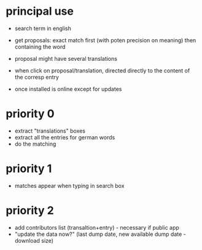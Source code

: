 # principal use

- search term in english
- get proposals: exact match first (with poten precision on meaning) then containing the word
- proposal might have several translations
- when click on proposal/translation, directed directly to the content of the corresp entry

- once installed is online except for updates

# priority 0

- extract "translations" boxes
- extract all the entries for german words
- do the matching

# priority 1

- matches appear when typing in search box

# priority 2

- add contributors list (transaltion+entry) - necessary if public app
- "update the data now?" (last dump date, new available dump date - download size)



